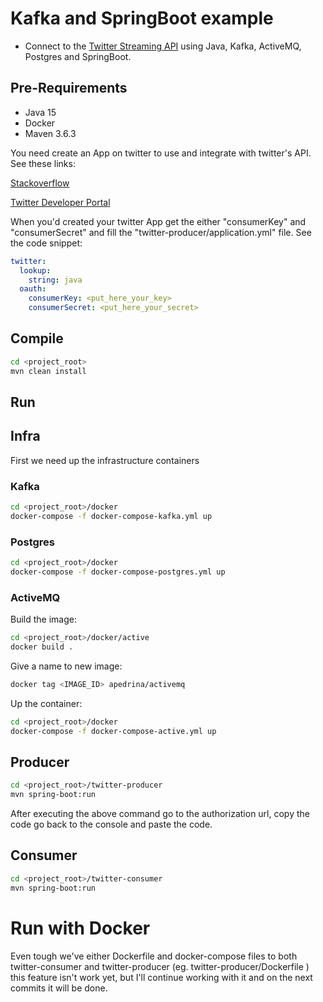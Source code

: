 # Kafka and SpringBoot example #

+ Connect to the [Twitter Streaming API](https://dev.twitter.com/streaming/overview) using Java, Kafka, ActiveMQ, Postgres and SpringBoot.
## Pre-Requirements ##

* Java 15
* Docker
* Maven 3.6.3

You need create an App on twitter to use and integrate with twitter's API. See these links:

[Stackoverflow](https://stackoverflow.com/questions/1808855/getting-new-twitter-api-consumer-and-secret-keys)

[Twitter Developer Portal](https://developer.twitter.com/en/portal/projects-and-apps)

When you'd created your twitter App get the either "consumerKey" and "consumerSecret" and fill the "twitter-producer/application.yml"
file. See the code snippet:

```yml
twitter:
  lookup:
    string: java
  oauth:
    consumerKey: <put_here_your_key>
    consumerSecret: <put_here_your_secret>
```

## Compile ##

```bash
cd <project_root>
mvn clean install

```
## Run ##

## Infra ##

First we need up the infrastructure containers 

### Kafka ###

```bash
cd <project_root>/docker
docker-compose -f docker-compose-kafka.yml up

```
### Postgres ###

```bash
cd <project_root>/docker
docker-compose -f docker-compose-postgres.yml up

```
### ActiveMQ ###

Build the image:

```bash
cd <project_root>/docker/active
docker build .

```

Give a name to new image:

```bash
docker tag <IMAGE_ID> apedrina/activemq

```

Up the container:

```bash
cd <project_root>/docker
docker-compose -f docker-compose-active.yml up

```

## Producer ##

```bash
cd <project_root>/twitter-producer
mvn spring-boot:run

```
After executing the above command go to the authorization url, copy the code
go back to the console and paste the code.

## Consumer ##

```bash
cd <project_root>/twitter-consumer
mvn spring-boot:run

```

# Run with Docker #

Even tough we've either Dockerfile and docker-compose files to both twitter-consumer and twitter-producer 
(eg. twitter-producer/Dockerfile ) this feature isn't work yet, but I'll continue working with it and on the
next commits it will be done.

